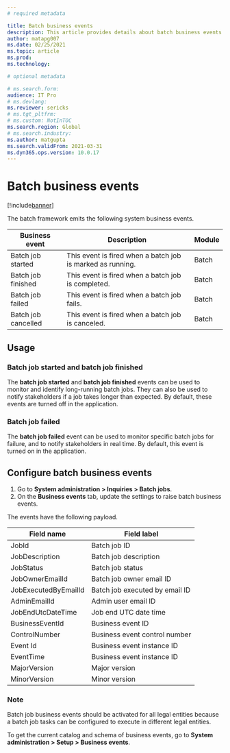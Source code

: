 ```yaml
---
# required metadata

title: Batch business events
description: This article provides details about batch business events.
author: matapg007
ms.date: 02/25/2021
ms.topic: article
ms.prod:
ms.technology: 

# optional metadata

# ms.search.form:
audience: IT Pro
# ms.devlang: 
ms.reviewer: sericks
# ms.tgt_pltfrm: 
# ms.custom: NotInTOC
ms.search.region: Global
# ms.search.industry:
ms.author: matgupta
ms.search.validFrom: 2021-03-31
ms.dyn365.ops.version: 10.0.17
---
```


# Batch business events

[!include[banner](../includes/banner.md)]

The batch framework emits the following system business events.

| Business event | Description | Module |
|----------------|-------------|--------|
| Batch job started | This event is fired when a batch job is marked as running. | Batch |
| Batch job finished | This event is fired when a batch job is completed. | Batch |
| Batch job failed | This event is fired when a batch job fails. | Batch |
| Batch job cancelled | This event is fired when a batch job is canceled. | Batch |

## Usage

### Batch job started and batch job finished

The **batch job started** and **batch job finished** events can be used to monitor and identify long-running batch jobs. They can also be used to notify stakeholders if a job takes longer than expected. By default, these events are turned off in the application.

### Batch job failed

The **batch job failed** event can be used to monitor specific batch jobs for failure, and to notify stakeholders in real time. By default, this event is turned on in the application.

## Configure batch business events

1. Go to **System administration \> Inquiries \> Batch jobs**.
2. On the **Business events** tab, update the settings to raise batch business events.

The events have the following payload.

| Field name | Field label |
|------------|-------------|
| JobId | Batch job ID |
| JobDescription | Batch job description |
| JobStatus | Batch job status |
| JobOwnerEmailId | Batch job owner email ID |
| JobExecutedByEmailId | Batch job executed by email ID |
| AdminEmailId | Admin user email ID |
| JobEndUtcDateTime | Job end UTC date time |
| BusinessEventId | Business event ID |
| ControlNumber | Business event control number |
| Event Id | Business event instance ID |
| EventTime | Business event instance ID |
| MajorVersion | Major version |
| MinorVersion | Minor version |

### Note
Batch job business events should be activated for all legal entities because a batch job tasks can be configured to execute in different legal entities.

To get the current catalog and schema of business events, go to **System administration \> Setup \> Business events**.
